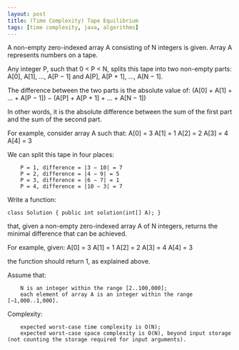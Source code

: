 ```yaml
---
layout: post
title: (Time Complexity) Tape Equilibrium
tags: [time complexity, java, algorithms]
---
```


A non-empty zero-indexed array A consisting of N integers is given. Array A represents numbers on a tape.

Any integer P, such that 0 < P < N, splits this tape into two non-empty parts: A[0], A[1], ..., A[P − 1] and A[P], A[P + 1], ..., A[N − 1].

The difference between the two parts is the absolute value of: (A[0] + A[1] + ... + A[P − 1]) − (A[P] + A[P + 1] + ... + A[N − 1])

In other words, it is the absolute difference between the sum of the first part and the sum of the second part.

For example, consider array A such that:
  A[0] = 3
  A[1] = 1
  A[2] = 2
  A[3] = 4
  A[4] = 3

We can split this tape in four places:

        P = 1, difference = |3 − 10| = 7 
        P = 2, difference = |4 − 9| = 5 
        P = 3, difference = |6 − 7| = 1 
        P = 4, difference = |10 − 3| = 7 

Write a function:

    class Solution { public int solution(int[] A); }

that, given a non-empty zero-indexed array A of N integers, returns the minimal difference that can be achieved.

For example, given:
  A[0] = 3
  A[1] = 1
  A[2] = 2
  A[3] = 4
  A[4] = 3

the function should return 1, as explained above.

Assume that:

        N is an integer within the range [2..100,000];
        each element of array A is an integer within the range [−1,000..1,000].

Complexity:

        expected worst-case time complexity is O(N);
        expected worst-case space complexity is O(N), beyond input storage (not counting the storage required for input arguments).
